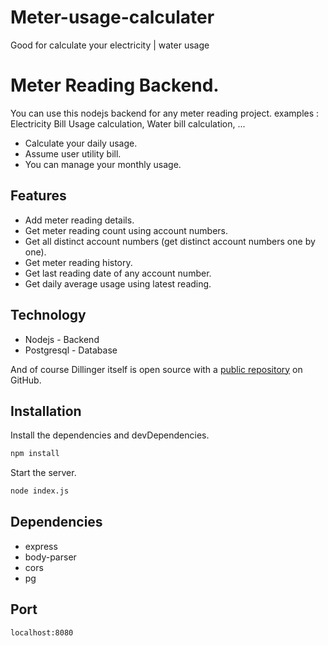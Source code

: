 # Meter-usage-calculater
Good for calculate your electricity | water usage 

# Meter Reading Backend.

You can use this nodejs backend for any meter reading project.
examples : Electricity Bill Usage calculation, Water bill calculation, ...

- Calculate your daily usage.
- Assume user utility bill.
- You can manage your monthly usage.

## Features
- Add meter reading details.
- Get meter reading count using account numbers.
- Get all distinct account numbers (get distinct account numbers one by one).
- Get meter reading history.
- Get last reading date of any account number.
- Get daily average usage using latest reading.

## Technology

- Nodejs - Backend
- Postgresql - Database

And of course Dillinger itself is open source with a [public repository][dill]
 on GitHub.

## Installation

Install the dependencies and devDependencies.
```sh
npm install
```
Start the server.
```sh
node index.js
```

## Dependencies

- express
- body-parser
- cors
- pg

## Port
```sh
localhost:8080
```


[//]: # (These are reference links used in the body of this note and get stripped out when the markdown processor does its job. There is no need to format nicely because it shouldn't be seen. Thanks SO - http://stackoverflow.com/questions/4823468/store-comments-in-markdown-syntax)

   [dill]: <https://github.com/joemccann/dillinger>
   [git-repo-url]: <https://github.com/joemccann/dillinger.git>
   [john gruber]: <http://daringfireball.net>
   [df1]: <http://daringfireball.net/projects/markdown/>
   [markdown-it]: <https://github.com/markdown-it/markdown-it>
   [Ace Editor]: <http://ace.ajax.org>
   [node.js]: <http://nodejs.org>
   [Twitter Bootstrap]: <http://twitter.github.com/bootstrap/>
   [jQuery]: <http://jquery.com>
   [@tjholowaychuk]: <http://twitter.com/tjholowaychuk>
   [express]: <http://expressjs.com>
   [AngularJS]: <http://angularjs.org>
   [Gulp]: <http://gulpjs.com>

   [PlDb]: <https://github.com/joemccann/dillinger/tree/master/plugins/dropbox/README.md>
   [PlGh]: <https://github.com/joemccann/dillinger/tree/master/plugins/github/README.md>
   [PlGd]: <https://github.com/joemccann/dillinger/tree/master/plugins/googledrive/README.md>
   [PlOd]: <https://github.com/joemccann/dillinger/tree/master/plugins/onedrive/README.md>
   [PlMe]: <https://github.com/joemccann/dillinger/tree/master/plugins/medium/README.md>
   [PlGa]: <https://github.com/RahulHP/dillinger/blob/master/plugins/googleanalytics/README.md>

